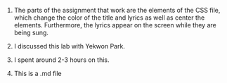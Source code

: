 1. The parts of the assignment that work are the elements of the CSS file, 
   which change the color of the title and lyrics as well as center the
   elements. Furthermore, the lyrics appear on the screen while they are 
   being sung.

2. I discussed this lab with Yekwon Park.

3. I spent around 2-3 hours on this.

4. This is a .md file